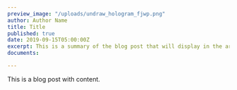 ```yaml
---
preview_image: "/uploads/undraw_hologram_fjwp.png"
author: Author Name
title: Title
published: true
date: 2019-09-15T05:00:00Z
excerpt: This is a summary of the blog post that will display in the article list.
documents:

---
```


This is a blog post with content.